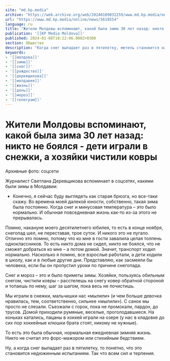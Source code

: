 ```yaml
---
site: "md.kp.media"
archive: "https://web.archive.org/web/20240109032259/www.md.kp.media/online/news/5619554"
url: "https://www.md.kp.media/online/news/5619554"
language: ru
title: "Жители Молдовы вспоминают, какой была зима 30 лет назад: никто не боялся - дети играли в снежки, а хозяйки чистили ковры"
publication: '[[KP Media Moldova]]'
published: 2024-01-08T18:22:06.000Z+0300
section: Общество
description: "Когда снег выпадает раз в пятилетку, метель становится настоящим стихийным бедствием"
keywords:
- '[[молдова]]'
- '[[зима]]'
- '[[снег]]'
- '[[рождество]]'
- '[[деревщикова]]'
- '[[молдавия]]'
- '[[жизнь]]'
- '[[день]]'
- '[[мороз]]'
- '[[телеграм]]'
---
```


# Жители Молдовы вспоминают, какой была зима 30 лет назад: никто не боялся - дети играли в снежки, а хозяйки чистили ковры

Архивные фото: соцсети

Журналист Светлана Деревщикова вспоминает в соцсетях, какими были зимы в Молдавии:

- Конечно, я сейчас буду выглядеть как старая брюзга, но все-таки скажу. Во времена моей далекой юности, собственно, такая зима была постоянно. Когда снег и минусовая температура – это было нормально. И обычная повседневная жизнь как-то из-за этого не прерывалась.

Помню, накануне моего десятилетнего юбилея, то есть в конце ноября, снегопад шел, не переставая, трое суток. И никого это не пугало. Отлично это помню, потому что ко мне в гости завалила целая толпень одноклассников. То есть никто дома не сидел, никто не боялся, что не сможет добраться ко мне – а потом домой. Значит, транспорт ходил нормально. Насколько я помню, все взрослые работали, а дети ходили в школу, как и в любые другие дни. Представляю, как засмеяли бы человека, если бы он пропустил уроки по причине снегопада.

Снег и мороз – это и было приметы зимы. Хозяйки, пользуясь обильным снегом, чистили ковры – расстелешь на снегу ковер обратной стороной и топаешь по нему, шаг за шагом, пока весь не почистишь.

Мы играли в снежки, мальчишки нас «мылили» (и чем больше девочка нравилась, тем, соответственно, сильнее «мылили»). С санок мы просто не слезали. Съезжали с горок, пока не промокали, пардон, до трусов. Домой приходили румяные, веселые, проголодавшиеся. На коньках катались, пацаны в хоккей играли на озере (у нас в кладовке до сих пор хоккейные клюшки брата стоят, никому не нужные).

То есть это была обычная, нормальная ежедневная зимняя жизнь. Никто не считал это форс-мажором или стихийным бедствием.

Ну, а когда снег выпадает раз в пятилетку, то понятно, что это становится недюжинным испытанием. Так что всем сил и терпения.